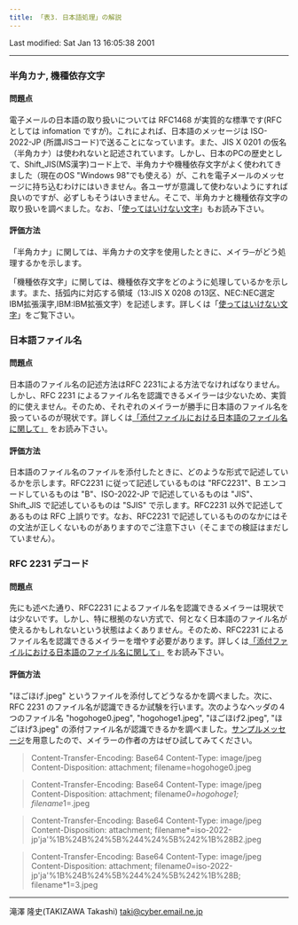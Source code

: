 ```yaml
---
title: 「表3. 日本語処理」の解説
---
```

Last modified: Sat Jan 13 16:05:38 2001

------------------------------------------------------------------------

### 半角カナ, 機種依存文字

#### 問題点

電子メールの日本語の取り扱いについては RFC1468 が実質的な標準です(RFC としては infomation ですが)。これによれば、日本語のメッセージは ISO-2022-JP (所謂JISコード)で送ることになっています。また、JIS X 0201 の仮名（半角カナ）は使われないと記述されています。しかし、日本のPCの歴史として、Shift_JIS(MS漢字)コード上で、半角カナや機種依存文字がよく使われてきました（現在のOS "Windows 98"でも使える）が、これを電子メールのメッセージに持ち込むわけにはいきません。各ユーザが意識して使わないようにすれば良いのですが、必ずしもそうはいきません。そこで、半角カナと機種依存文字の取り扱いを調べました。なお、「[使ってはいけない文字](/essay/japanese-character.html)」もお読み下さい。

#### 評価方法

「半角カナ」に関しては、半角カナの文字を使用したときに、メイラ─がどう処理するかを示します。

「機種依存文字」に関しては、機種依存文字をどのように処理しているかを示します。また、括弧内に対応する領域（13:JIS X 0208 の13区、NEC:NEC選定IBM拡張漢字,IBM:IBM拡張文字）を記述します。詳しくは「[使ってはいけない文字](/essay/japanese-character.html)」をご覧下さい。

### 日本語ファイル名

#### 問題点

日本語のファイル名の記述方法はRFC 2231による方法でなければなりません。しかし、RFC 2231 によるファイル名を認識できるメイラーは少ないため、実質的に使えません。そのため、それぞれのメイラーが勝手に日本語のファイル名を扱っているのが現状です。詳しくは[「添付ファイルにおける日本語のファイル名に関して」](/essay/japanese-filename.html) をお読み下さい。

#### 評価方法

日本語のファイル名のファイルを添付したときに、どのような形式で記述しているかを示します。RFC2231 に従って記述しているものは "RFC2231"、B エンコードしているものは "B"、ISO-2022-JP で記述しているものは "JIS"、Shift_JIS で記述しているものは "SJIS" で示します。RFC2231 以外で記述してあるものは RFC 上誤りです。なお、RFC2231 で記述しているもののなかにはその文法が正しくないものがありますのでご注意下さい（そこまでの検証はまだしていません）。

### RFC 2231 デコード

#### 問題点

先にも述べた通り、RFC2231 によるファイル名を認識できるメイラーは現状では少ないです。しかし、特に根拠のない方式で、何となく日本語のファイル名が使えるかもしれないという状態はよくありません。そのため、RFC2231 によるファイル名を認識できるメイラーを増やす必要があります。詳しくは[「添付ファイルにおける日本語のファイル名に関して」](/essay/japanese-filename.html) をお読み下さい。

#### 評価方法

"ほごほげ.jpeg" というファイルを添付してどうなるかを調べました。次に、RFC 2231 のファイル名が認識できるか試験を行います。次のようなヘッダの４つのファイル名 "hogohoge0.jpeg", "hogohoge1.jpeg", "ほごほげ2.jpeg", "ほごほげ3.jpeg" の添付ファイル名が認識できるかを調べました。[サンプルメッセージ](/essay/rfc2231.sample.txt)を用意したので、メイラーの作者の方はぜひ試してみてください。

> Content-Transfer-Encoding: Base64
> Content-Type: image/jpeg
> Content-Disposition: attachment;
> filename=hogohoge0.jpeg

> Content-Transfer-Encoding: Base64
> Content-Type: image/jpeg
> Content-Disposition: attachment;
> filename*0=hogohoge1;
> filename*1=.jpeg

> Content-Transfer-Encoding: Base64
> Content-Type: image/jpeg
> Content-Disposition: attachment;
> filename*=iso-2022-jp'ja'%1B%24B%24%5B%244%24%5B%242%1B%28B2.jpeg

> Content-Transfer-Encoding: Base64
> Content-Type: image/jpeg
> Content-Disposition: attachment;
> filename*0*=iso-2022-jp'ja'%1B%24B%24%5B%244%24%5B%242%1B%28B;
> filename*1=3.jpeg

------------------------------------------------------------------------

滝澤 隆史(TAKIZAWA Takashi)
<taki@cyber.email.ne.jp>
